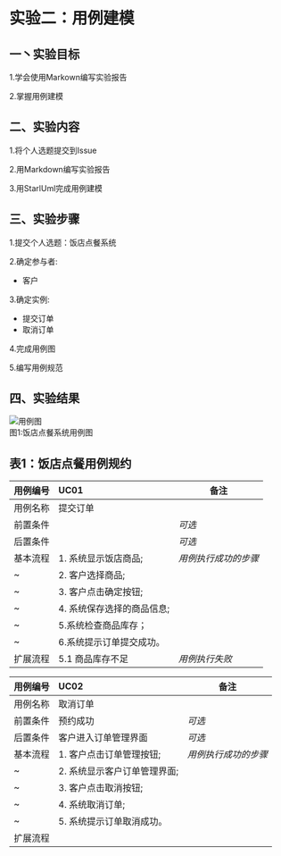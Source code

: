 # 实验二：用例建模

## 一丶实验目标

1.学会使用Markown编写实验报告

2.掌握用例建模

## 二、实验内容

1.将个人选题提交到Issue

2.用Markdown编写实验报告

3.用StarlUml完成用例建模

## 三、实验步骤

1.提交个人选题：饭店点餐系统

2.确定参与者:

  - 客户
  
3.确定实例:

  - 提交订单
  - 取消订单
  

4.完成用例图

5.编写用例规范

## 四、实验结果

![用例图](./Lab2_UseCaseDiagram.jpg)  
图1:饭店点餐系统用例图

## 表1：饭店点餐用例规约  

用例编号  | UC01 | 备注  
-|:-|-  
用例名称  | 提交订单  |   
前置条件  |      | *可选*   
后置条件  |      | *可选*   
基本流程  | 1. 系统显示饭店商品;  |*用例执行成功的步骤*    
~| 2. 客户选择商品;  |   
~| 3. 客户点击确定按钮;   |   
~| 4. 系统保存选择的商品信息;   |  
~| 5.系统检查商品库存；   |
~| 6.系统提示订单提交成功。  |  
扩展流程  |  5.1 商品库存不足   |*用例执行失败*    



用例编号  | UC02 | 备注  
-|:-|-  
用例名称  | 取消订单  |   
前置条件  | 预约成功     | *可选*   
后置条件  | 客户进入订单管理界面     | *可选*   
基本流程  | 1. 客户点击订单管理按钮;  |*用例执行成功的步骤*    
~| 2. 系统显示客户订单管理界面;  |   
~| 3. 客户点击取消按钮;   |   
~| 4. 系统取消订单;   |  
~| 5. 系统提示订单取消成功。  |  
扩展流程  |          |



  
